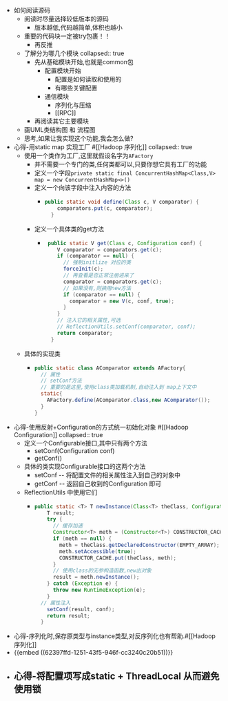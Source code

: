 - 如何阅读源码
	- 阅读时尽量选择较低版本的源码
		- 版本越低,代码越简单,体积也越小
	- 重要的代码块一定被try包裹！！
		- 再反推
	- 了解分为哪几个模块
	  collapsed:: true
		- 先从基础模块开始,也就是common包
			- 配置模块开始
				- 配置是如何读取和使用的
				- 有哪些关键配置
			- 通信模块
				- 序列化与压缩
				- [[RPC]]
		- 再阅读其它主要模块
	- 画UML类结构图 和 流程图
	- 思考,如果让我实现这个功能,我会怎么做?
- 心得-用static map 实现工厂 #[[Hadoop 序列化]]
  collapsed:: true
	- 使用一个类作为工厂,这里就假设名字为`AFactory`
		- 并不需要一个专门的类,任何类都可以,只要你想它具有工厂的功能
		- 定义一个字段`private static final ConcurrentHashMap<Class,V> map = new ConcurrentHashMap<>()`
		- 定义一个向该字段中注入内容的方法
			- ```java
			  public static void define(Class c, V comparator) {
			      comparators.put(c, comparator);
			    }
			  ```
		- 定义一个具体类的get方法
			- ```java
			   public static V get(Class c, Configuration conf) {
			      V comparator = comparators.get(c);
			      if (comparator == null) {
			        // 强制initlize 对应的类
			        forceInit(c);
			        // 再查看是否正常注册进来了
			        comparator = comparators.get(c);
			        // 如果没有,则换用new方法
			        if (comparator == null) {
			          comparator = new V(c, conf, true);
			        }
			      }
			      // 注入它的相关属性,可选
			      // ReflectionUtils.setConf(comparator, conf);
			      return comparator;
			    }
			  ```
	- 具体的实现类
		- ```java
		  public static class AComparator extends AFactory{
		    // 属性
		    // setConf方法
		    // 重要的是这里,使用class类加载机制,自动注入到 map上下文中
		    static{
		      AFactory.define(AComparator.class,new AComparator());
		    }
		  }
		  ```
- 心得-使用反射+Configuration的方式统一初始化对象 #[[Hadoop Configuration]]
  collapsed:: true
	- 定义一个Configurable接口,其中只有两个方法
		- setConf(Configuration conf)
		- getConf()
	- 具体的类实现Configurable接口的这两个方法
		- setConf -- 将配置文件的相关属性注入到自己的对象中
		- getConf -- 返回自己收到的Configuration 即可
	- ReflectionUtils 中使用它们
		- ```java
		  public static <T> T newInstance(Class<T> theClass, Configuration conf) {
		      T result;
		      try {
		        // 缓存加速
		        Constructor<T> meth = (Constructor<T>) CONSTRUCTOR_CACHE.get(theClass);
		        if (meth == null) {
		          meth = theClass.getDeclaredConstructor(EMPTY_ARRAY);
		          meth.setAccessible(true);
		          CONSTRUCTOR_CACHE.put(theClass, meth);
		        }
		        // 使用class的无参构造函数,new出对象
		        result = meth.newInstance();
		      } catch (Exception e) {
		        throw new RuntimeException(e);
		      }
		    // 属性注入
		      setConf(result, conf);
		      return result;
		    }
		  ```
- 心得-序列化时,保存原类型与instance类型,对反序列化也有帮助.#[[Hadoop 序列化]]
- {{embed ((62397ffd-1251-43f5-946f-cc3240c20b51))}}
- 心得-将配置项写成static + ThreadLocal<T> 从而避免使用锁
	-